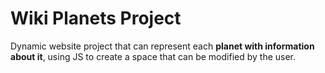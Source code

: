 # Wiki Planets Project

<p>Dynamic website project that can represent each <strong>planet with information about it</strong>, using JS to create a space that can be modified by the user.</p>

